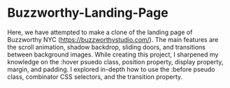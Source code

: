 # Buzzworthy-Landing-Page
Here, we have attempted to make a clone of the landing page of Buzzworthy NYC (https://buzzworthystudio.com/). The main features are the scroll animation, shadow backdrop, sliding doors, and transitions between background images. While creating this project, I sharpened my knowledge on the :hover psuedo class, position property, display property, margin, and padding. I explored in-depth how to use the :before pseudo class, combinator CSS selectors, and the transition property.
